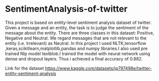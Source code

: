 # SentimentAnalysis-of-twitter
This project is based on entity-level sentiment analysis dataset of twitter. Given a message and an entity, the task is to judge the sentiment of the message about the entity. There are three classes in this dataset: Positive, Negative and Neutral. We regard messages that are not relevant to the entity (i.e. Irrelevant) as Neutral.
In this project I used NLTK,tensorflow ,keras,scikitlearn,matplotlib,pandas and numpy libraries.I also used pre trained Nlp model textblob.I trained the model with neural network using dense and dropout layers. Thus i achieved a final accuracy  of 0.882.

Link for the dataset https://www.kaggle.com/datasets/jp797498e/twitter-entity-sentiment-analysis
